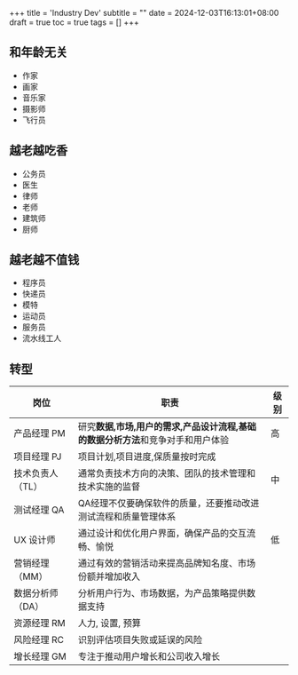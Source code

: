 +++
title = 'Industry Dev'
subtitle = ""
date = 2024-12-03T16:13:01+08:00
draft = true
toc = true
tags = []
+++

## 和年龄无关

- 作家
- 画家
- 音乐家
- 摄影师
- 飞行员

## 越老越吃香

- 公务员
- 医生
- 律师
- 老师
- 建筑师
- 厨师

## 越老越不值钱

- 程序员
- 快递员
- 模特
- 运动员
- 服务员
- 流水线工人


## 转型

| 岗位 | 职责 | 级别 |
| --- | --- | --- |
| 产品经理 PM | 研究**数据,市场,用户的需求,产品设计流程,基础的数据分析方法**和竞争对手和用户体验 | 高 |
| 项目经理 PJ | 项目计划,项目进度,保质量按时完成 | |
| 技术负责人（TL） | 通常负责技术方向的决策、团队的技术管理和技术实施的监督 | 中 |
| 测试经理 QA | QA经理不仅要确保软件的质量，还要推动改进测试流程和质量管理体系 | |
| UX 设计师 | 通过设计和优化用户界面，确保产品的交互流畅、愉悦 | 低 |
| 营销经理（MM） | 通过有效的营销活动来提高品牌知名度、市场份额并增加收入 | |
| 数据分析师（DA） | 分析用户行为、市场数据，为产品策略提供数据支持 | |
| 资源经理 RM | 人力, 设置, 预算 |  |
| 风险经理 RC | 识别评估项目失败或延误的风险 | |
| 增长经理 GM | 专注于推动用户增长和公司收入增长 | |
